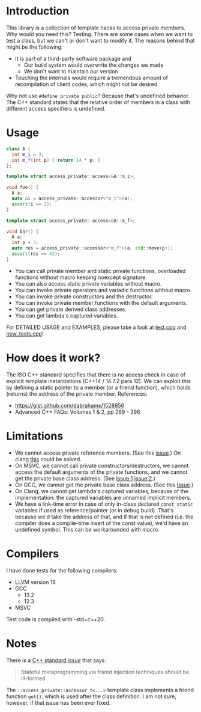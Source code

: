 # Introduction

This library is a collection of template hacks to access private members.
Why would you need this?
Testing.
There are some cases when we want to test a class, but we can't or don't want to modify it.
The reasons behind that might be the following:
  * It is part of a third-party software package and
    * Our build system would overwrite the changes we made
    * We don't want to maintain our version
  * Touching the internals would require a tremendous amount of recompilation of client codes, which might not be desired.

Why not use `#define private public`?
Because that's undefined behavior.
The C++ standard states that the relative order of members in a class with different access specifiers is undefined.

# Usage
```c++
class A {
  int m_i = 3;
  int m_f(int p) { return 14 * p; }
};

template struct access_private::access<&A::m_i>;

void foo() {
  A a;
  auto &i = access_private::accessor<"m_i">(a);
  assert(i == 3);
}

template struct access_private::access<&A::m_f>;

void bar() {
  A a;
  int p = 3;
  auto res = access_private::accessor<"m_f">(a, std::move(p));
  assert(res == 42);
}
```

- You can call private member and static private functions, overloaded functions without macro keeping noexcept signature.
- You can also access static private variables without macro.
- You can invoke private operators and variadic functions without macro.
- You can invoke private constructors and the destructor.
- You can invoke private member functions with the default arguments.
- You can get private derived class addresses.
- You can get lambda's captured variables.

For DETAILED USAGE and EXAMPLES, please take a look at [test.cpp](https://github.com/schaumb/access_private/blob/master/test/test.cpp) and [new_tests.cpp](https://github.com/schaumb/access_private/blob/master/test/new_tests.cpp)!

# How does it work?
The ISO C++ standard specifies that there is no access check in case of explicit
template instantiations (C++14 / 14.7.2 para 12).
We can exploit this by defining a static pointer to a member (or a friend function), which holds (returns) the address of the private member.
References:
* https://gist.github.com/dabrahams/1528856
* Advanced C++ FAQs: Volumes 1 & 2, pp 289 - 296

# Limitations

* We cannot access private reference members. (See this [issue](https://github.com/martong/access_private/issues/12).) On clang [this](https://tinyurl.com/clangexplicittemplate) could be solved.
* On MSVC, we cannot call private constructors/destructors, we cannot access the default arguments of the private functions, and we cannot get the private base class address. (See [issue 1](https://tinyurl.com/msvcconstructor) [issue 2](https://tinyurl.com/msvcbaseclass).)
* On GCC, we cannot get the private base class address. (See this [issue](https://tinyurl.com/gccprivatebaseclass).)
* On Clang, we cannot get lambda's captured variables, because of the implementation: the captured variables are unnamed implicit members.
* We have a link-time error in case of only in-class declared `const static` variables if used as reference/pointer (or in debug build). That's because we'd take the address of that, and if that is not defined (i.e. the compiler does a compile-time insert of the const value), we'd have an undefined symbol. This can be workarounded with macro.

# Compilers
I have done tests for the following compilers:
* LLVM version 16
* GCC
  * 13.2
  * 12.3
* MSVC

Test code is compiled with -std=c++20.

# Notes
There is a [C++ standard *issue*](https://www.open-std.org/jtc1/sc22/wg21/docs/cwg_active.html#2118) that says: 
> Stateful metaprogramming via friend injection techniques should be ill-formed

The `::access_private::accessor_t<...>` template class implements a friend function `get()`, which is used after the class definition.
I am not sure, however, if that issue has been ever fixed.
